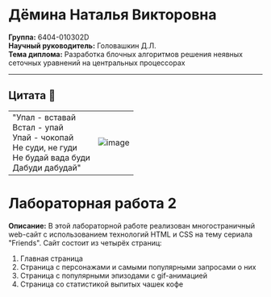 # Дёмина Наталья Викторовна

**Группа:** 6404-010302D  
**Научный руководитель:** Головашкин Д.Л.  
**Тема диплома:** Разработка блочных алгоритмов решения неявных сеточных уравнений на центральных процессорах

---

## Цитата :muscle:

|  |  |
|---------|------------|
| "Упал - вставай  <br> Встал - упай  <br> Упай - чокопай  <br> Не суди, не гуди  <br> Не будай вада буди  <br> Дабуди дабудай" | ![image](https://github.com/user-attachments/assets/b0b12e8e-e6d8-41b2-8d36-429fcbb0b470) |

# Лабораторная работа 2

**Описание:** В этой лабораторной работе реализован многостраничный web-сайт с использованием технологий HTML и CSS на тему сериала "Friends". Сайт состоит из четырёх страниц:
1. Главная страница
2. Страница с персонажами и самыми популярными запросами о них
3. Страница с популярными эпизодами с gif-анимацией
4. Страница со статистикой выпитых чашек кофе
